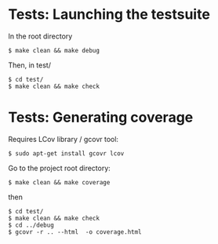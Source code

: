 Tests: Launching the testsuite
================================

In the root directory

```
$ make clean && make debug

```

Then, in test/

```
$ cd test/
$ make clean && make check
```

Tests: Generating coverage
=============================

Requires LCov library / gcovr tool:

```
$ sudo apt-get install gcovr lcov
```

Go to the project root directory:

```
$ make clean && make coverage
```

then

```
$ cd test/
$ make clean && make check
$ cd ../debug
$ gcovr -r .. --html  -o coverage.html
```


